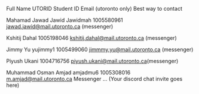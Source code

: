 Full Name UTORID Student ID Email (utoronto only) Best way to contact


Mahamad Jawad Jawid  Jawidmah  1005580961  jawad.jawid@mail.utoronto.ca  (messenger)

Kshitij Dahal   1005198046  kshitij.dahal@mail.utoronto.ca (messenger)

Jimmy Yu  yujimmy1  1005499060  jimmmy.yu@mail.utoronto.ca (messenger)

Piyush Ukani 1004716756 piyush.ukani@mail.utoronto.ca(messenger)

Muhammad Osman Amjad amjadmu6 1005308016 m.amjad@mail.utoronto.ca Messenger
...
(Your discord chat invite goes here)
